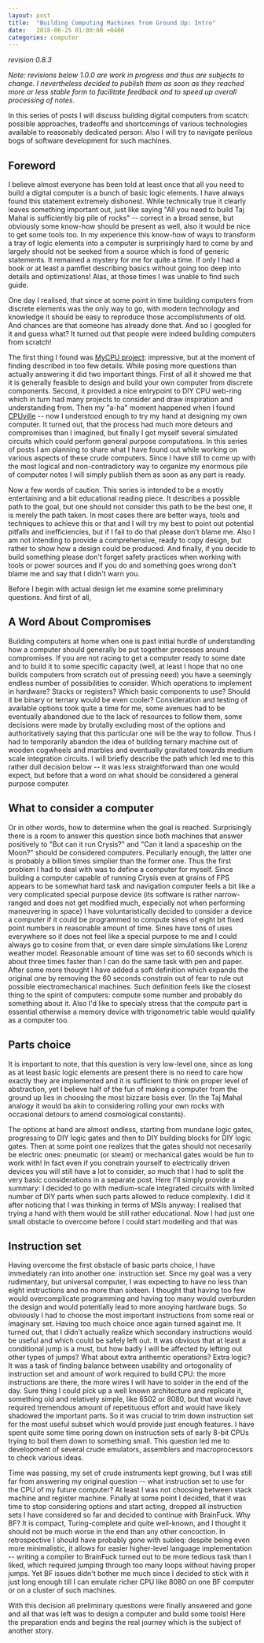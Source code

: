 ```yaml
---
layout: post
title:  "Building Computing Machines from Ground Up: Intro"
date:   2018-06-25 01:00:00 +0400
categories: computer
---
```

_revision 0.8.3_

_Note: revisions below 1.0.0 are work in progress and thus are subjects to
change.  I nevertheless decided to publish them as soon as they reached more
or less stable form to facilitate feedback and to speed up overall processing
of notes._

In this series of posts I will discuss building digital computers from scatch:
possible approaches, tradeoffs and shortcomings of various technologies
available to reasonably dedicated person. Also I will try to navigate perilous
bogs of software development for such machines.

Foreword
--------

I believe almost everyone has been told at least once that all you need to
build a digital computer is a bunch of basic logic elements. I have always
found this statement extremely dishonest. While technically true it clearly
leaves something important out,  just like saying "All you need to build Taj
Mahal is sufficiently big pile of rocks" -- correct in a broad sense, but
obviously some know-how should be present as well, also it would be nice to get
some tools too.  In my experience this know-how of ways to transform a tray of
logic elements into a computer is surprisingly hard to come by and largely
should not be seeked from a source which is fond of generic statements. It
remained a mystery for me for quite a time. If only I had a book or at least a
pamflet describing basics without going too deep into details and
optimizations! Alas, at those times I was unable to find such guide.

One day I realised, that since at some point in time building computers
from discrete elements was the only way to go, with modern technology and
knowledge it should be easy to reproduce those accomplishments of old. And
chances are that someone has already done that.  And so I googled for it and
guess what? It turned out that people were indeed building computers from
scratch!

The first thing I found was [MyCPU project](http://mycpu.eu/): impressive, but
at the moment of finding described in too few details. While posing more
questions than actually answering it did two important things. First of all it
showed me that it is generally feasible to design and build your own computer
from discrete components. Second, it provided a nice entrypoint to DIY CPU
web-ring which in turn had many projects to consider and draw inspiration and
understanding from. Then my "a-ha" moment happened when I found
[CPUville](http://www.cpuville.com/Projects/Original-CPU/Original-CPU-home.html)
-- now I understood enough to try my hand at designing my own computer. It
turned out, that the process had much more detours and compromises than I
imagined, but finally I got myself several simulated circuits which could
perform general purpose computations.  In this series of posts I am planning to
share what I have found out while working on various aspects of these crude
computers. Since I have still to come up with the most logical and
non-contradictory way to organize my enormous pile of computer notes I will
simply publish them as soon as any part is ready.

Now a few words of caution. This series is intended to be a mostly entertaining
and a bit educational reading piece. It describes a possible path to the goal,
but one should not consider this path to be the best one, it is merely the path
taken. In most cases there are better ways, tools and techniques to achieve
this or that and I will try my best to point out potential pitfalls and
inefficiencies, but if I fail to do that  please don't blame me. Also I am not
intending to provide a comprehensive, ready to copy design, but rather to show
how a design could be produced. And finally, if you decide to build something
please don't forget safety practices when working with tools or power sources
and if you do and something goes wrong don't blame me and say that I didn't
warn you.

Before I begin with actual design let me examine some preliminary
questions. And first of all,


A Word About Compromises
------------------------

Building computers at home when one is past initial hurdle of understanding how
a computer should generally be put together precesses around compromises. If
you are not racing to get a computer ready to some date and to build it to some
specific capacity (well, at least I hope that no one builds computers from
scratch out of pressing need) you have a seemingly endless number of
possibilities to consider. Which operations to implement in hardware? Stacks or
registers? Which basic components to use? Should it be binary or ternary would
be even cooler? Consideration and testing of available options took quite a
time for me, some avenues had to be eventually abandoned due to the lack of
resources to follow them, some decisions were made by brutally excluding most
of the options and authoritatively saying that this particular one will be the
way to follow.  Thus I had to temporarily abandon the idea of building ternary
machine out of wooden cogwheels and marbles and eventually gravitated towards
medium scale integration circuits. I will briefly describe the path which led
me to this rather dull decision below -- it was less straightforward than one
would expect, but before that a word on what should be considered a general
purpose computer.

What to consider a computer
---------------------------

Or in other words, how to determine when the goal is reached. Surprisingly
there is a room to answer this question since both machines that answer
positively to "But can it run Crysis?" and "Can it land a spaceship on the
Moon?" should be considered computers. Peculiarly enough, the latter one is
probably a billion times simplier than the former one.  Thus the first problem
I had to deal with was to define a computer for myself. Since building a
computer capable of running Crysis even at grains of FPS appears to be somewhat
hard task and navigation computer feels a bit like a very complicated special
purpose device (its software is rather narrow-ranged and does not get modified
much, especially not when performing maneuvering in space) I have
voluntaristically decided to consider a device a computer if it could be
programmed to compute sines of eight bit fixed point numbers in reasonable
amount of time. Sines have tons of uses everywhere so it does not feel like a
special purpose to me and I could always go to cosine from that, or even dare
simple simulations like Lorenz weather model. Reasonable amount of time was set
to 60 seconds which is about three times faster than I can do the same task
with pen and paper. After some more thought I have added a soft definition
which expands the original one by removing the 60 seconds constrain out of fear
to rule out possible electromechanical machines.  Such definition feels like
the closest thing to the spirit of computers: compute some number and probably
do something about it. Also I'd like to specialy stress that the _compute_
part is essential otherwise a memory device with trigonometric table would
quialify as a computer too.

Parts choice
------------

It is important to note, that this question is very low-level one, since as
long as at least basic logic elements are present there is no need to care how
exactly they are implemented and it is sufficient to think on proper level of
abstraction, yet I believe half of the fun of making a computer from the ground
up lies in choosing the most bizzare basis ever. (In the Taj Mahal analogy it
would ba akin to considering rolling your own rocks with occasional
detours to amend cosmological constants).

The options at hand are almost endless, starting from mundane logic gates,
progressing to DIY logic gates and then to DIY building blocks for DIY logic
gates. Then at some point one realizes that the gates should not necesarily be
electric ones: pneumatic (or steam) or mechanical gates would be fun to work
with! In fact even if you constrain yourself to electrically driven devices you
will still have a lot to consider, so much that I had to split the very basic
considerations in a separate post. Here I'll simply provide a summary: I
decided to go with medium-scale integrated circuits with limited number of DIY
parts when such parts allowed to reduce complexity.  I did it after noticing
that I was thinking in terms of MSIs anyway: I realised that trying a hand with
them would be still rather educational. Now I had just one small obstacle to
overcome before I could start modelling and that was

Instruction set
---------------

Having overcome the first obstacle of basic parts choice, I have immediately
ran into another one: instruction set. Since my goal was a very rudimentary,
but universal computer, I was expecting to have no less than eight instructions
and no more than sixteen. I thought that having too few would overcomplicate
programming and having too many would overburden the design and would
potentially lead to more anoying hardware bugs. So obviously I had to choose
the most important instructions from some real or imaginary set. Having too
much choice once again turned against me.  It turned out, that I didn't
actually realize which secondary instructions would be useful and which could
be safely left out. It was obvious that at least a conditional jump is a must,
but how badly I will be affected by lefting out other types of jumps?  What
about extra arithemtic operations?  Extra logic? It was a task of finding
balance between usability and ortogonality of instruction set and amount of
work required to build CPU: the more instructions are there, the more wires I
will have to solder in the end of the day. Sure thing I could pick up a well
known architecture and replicate it, something old and relatively simple, like
6502 or 8080, but that would have required tremendous amount of repetituous
effort and would have likely shadowed the important parts. So it was crucial to
trim down instruction set for the most useful subset which would provide just
enough features. I have spent quite some time poring down on instruction sets
of early 8-bit CPUs trying to boil them down to something small. This question
led me to development of several crude emulators, assemblers and
macroprocessors to check various ideas.

Time was passing, my set of crude instruments kept growing, but I was still far
from answering my original question -- what instruction set to use for the CPU
of my future computer? At least I was not choosing between stack machine and
register machine. Finally at some point I decided, that it was time to stop
considering options and start acting, dropped all instruction sets I have
considered so far and decided to continue with BrainFuck. Why BF? It is
compact, Turing-complete and quite well-known, and I thought it should not be
much worse in the end than any other concoction. In retrospective I should have
probably gone with subleq: despite being even more minimalistic, it allows for
easier higher-level language implementation -- writing a compiler to BrainFuck
turned out to be more tedious task than I liked, which required jumping through
too many loops without having proper jumps. Yet BF issues didn't bother me much
since I decided to stick with it  just long enough till I can emulate richer
CPU like 8080 on one BF computer or on a cluster of such machines.

With this decision all preliminary questions were finally answered and gone and
all that was left was to design a computer and build some tools! Here the
preparation ends and begins the real journey which is the subject of another
story.
